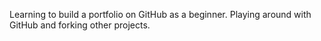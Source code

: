 Learning to build a portfolio on GitHub as a beginner. Playing around with GitHub and forking other projects. 
